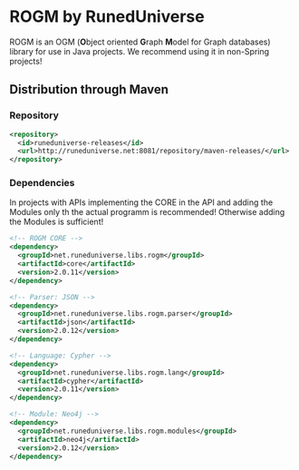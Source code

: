 # ROGM by RunedUniverse
ROGM is an OGM (**O**bject oriented **G**raph **M**odel for Graph databases) library for use in Java projects.
We recommend using it in non-Spring projects!

## Distribution through Maven
### Repository
```xml
<repository>
  <id>runeduniverse-releases</id>
  <url>http://runeduniverse.net:8081/repository/maven-releases/</url>
</repository>
```
### Dependencies
In projects with APIs implementing the CORE in the API
and adding the Modules only th the actual programm is recommended!
Otherwise adding the Modules is sufficient!

```xml
<!-- ROGM CORE -->
<dependency>
  <groupId>net.runeduniverse.libs.rogm</groupId>
  <artifactId>core</artifactId>
  <version>2.0.11</version>
</dependency>

<!-- Parser: JSON -->
<dependency>
  <groupId>net.runeduniverse.libs.rogm.parser</groupId>
  <artifactId>json</artifactId>
  <version>2.0.12</version>
</dependency>

<!-- Language: Cypher -->
<dependency>
  <groupId>net.runeduniverse.libs.rogm.lang</groupId>
  <artifactId>cypher</artifactId>
  <version>2.0.11</version>
</dependency>

<!-- Module: Neo4j -->
<dependency>
  <groupId>net.runeduniverse.libs.rogm.modules</groupId>
  <artifactId>neo4j</artifactId>
  <version>2.0.12</version>
</dependency>
```
